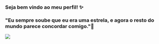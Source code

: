 ### Seja bem vindo ao meu perfil! ✨
### "Eu sempre soube que eu era uma estrela, e agora o resto do mundo parece concordar comigo."🧸
![](https://media.tenor.com/fzFXgBniBJ0AAAAd/freddy-freddy-fazbear.gif)




<!--
**NathanBatistaBueno/NathanBatistaBueno** is a ✨ _special_ ✨ repository because its `README.md` (this file) appears on your GitHub profile.

Here are some ideas to get you started:

- 🔭 I’m currently working on ...
- 🌱 I’m currently learning ...
- 👯 I’m looking to collaborate on ...
- 🤔 I’m looking for help with ...
- 💬 Ask me about ...
- 📫 How to reach me: ...
- 😄 Pronouns: ...
- ⚡ Fun fact: ...
-->
